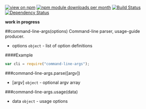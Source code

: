 [![view on npm](http://img.shields.io/npm/v/command-line-args.svg)](https://www.npmjs.org/package/command-line-args)
[![npm module downloads per month](http://img.shields.io/npm/dm/command-line-args.svg)](https://www.npmjs.org/package/command-line-args)
[![Build Status](https://travis-ci.org/75lb/command-line-args.svg?branch=master)](https://travis-ci.org/75lb/command-line-args)
[![Dependency Status](https://david-dm.org/75lb/command-line-args.svg)](https://david-dm.org/75lb/command-line-args)

**work in progress**

<a name="module_command-line-args"></a>
##command-line-args(options)
Command-line parser, usage-guide producer.


- options `object` - list of option definitions

  
####Example
```js
var cli = require("command-line-args");
```
<a name="module_command-line-args#parse"></a>
###command-line-args.parse([argv])

- [argv] `object` - optional argv array

<a name="module_command-line-args#usage"></a>
###command-line-args.usage(data)

- data `object` - usage options

